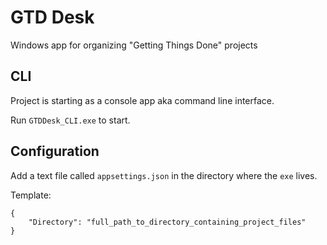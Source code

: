 # GTD Desk

Windows app for organizing "Getting Things Done" projects

## CLI

Project is starting as a console app aka command line interface.

Run `GTDDesk_CLI.exe` to start.

## Configuration

Add a text file called `appsettings.json` in the directory where the `exe` lives.

Template:
```
{
	"Directory": "full_path_to_directory_containing_project_files"
}
```
